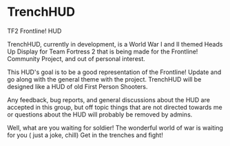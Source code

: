 # TrenchHUD
TF2 Frontline! HUD
 
 TrenchHUD, currently in development, is a World War I and II themed Heads Up Display for Team Fortress 2 that is being made for the Frontline! Community Project, and out of personal interest.

This HUD's goal is to be a good representation of the Frontline! Update and go along with the general theme with the project. TrenchHUD will be designed like a HUD of old First Person Shooters. 

Any feedback, bug reports, and general discussions about the HUD are accepted in this group, but off topic things that are not directed towards me or questions about the HUD will probably be removed by admins.

Well, what are you waiting for soldier! The wonderful world of war is waiting for you ( just a joke, chill) Get in the trenches and fight!
